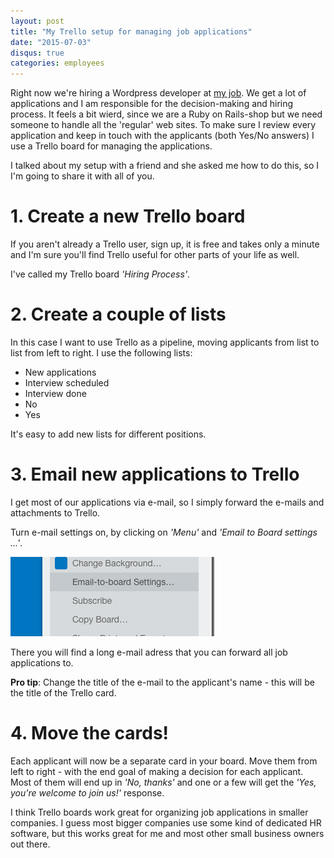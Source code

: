 ```yaml
---
layout: post
title: "My Trello setup for managing job applications"
date: "2015-07-03"
disqus: true
categories: employees
---
```


Right now we're hiring a Wordpress developer at [my job](http://standout.se/). We get a lot of applications and I am responsible for the decision-making and hiring process. It feels a bit wierd, since we are a Ruby on Rails-shop but we need someone to handle all the 'regular' web sites. To make sure I review every application and keep in touch with the applicants (both Yes/No answers) I use a Trello board for managing the applications.

I talked about my setup with a friend and she asked me how to do this, so I I'm going to share it with all of you.

# 1. Create a new Trello board

If you aren't already a Trello user, sign up, it is free and takes only a minute and I'm sure you'll find Trello useful for other parts of your life as well.

I've called my Trello board _'Hiring Process'_.

# 2. Create a couple of lists

In this case I want to use Trello as a pipeline, moving applicants from list to list from left to right. I use the following lists:

 * New applications
 * Interview scheduled
 * Interview done
 * No
 * Yes

It's easy to add new lists for different positions.

# 3. Email new applications to Trello

I get most of our applications via e-mail, so I simply forward the e-mails and attachments to Trello. 

Turn e-mail settings on, by clicking on _'Menu'_ and _'Email to Board settings ...'_. 

![E-mail](/assets/images/2015-07-05-email.png)

There you will find a long e-mail adress that you can forward all job applications to. 

**Pro tip**: Change the title of the e-mail to the applicant's name - this will be the title of the Trello card. 

# 4. Move the cards!

Each applicant will now be a separate card in your board. Move them from left to right - with the end goal of making a decision for each applicant. Most of them will end up in _'No, thanks'_ and one or a few will get the _'Yes, you're welcome to join us!'_ response. 

I think Trello boards work great for organizing job applications in smaller companies. I guess most bigger companies use some kind of dedicated HR software, but this works great for me and most other small business owners out there.

 
